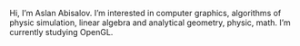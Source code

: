 Hi, I’m Aslan Abisalov.
I’m interested in computer graphics, algorithms of physic simulation, linear algebra and analytical geometry, physic, math.
I’m currently studying OpenGL.

